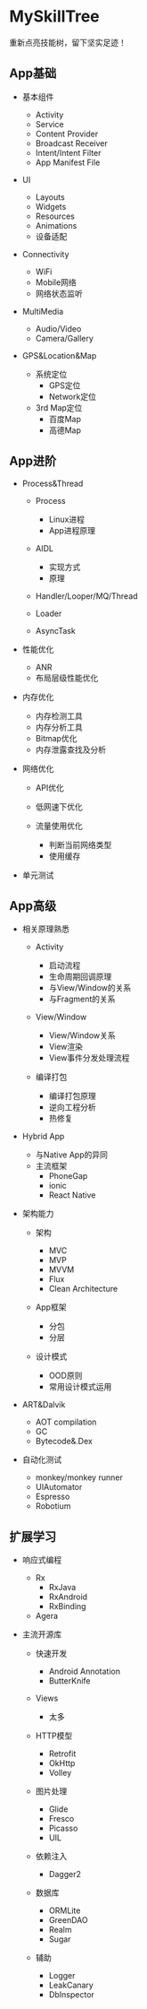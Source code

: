 # MySkillTree

重新点亮技能树，留下坚实足迹！

## App基础

- 基本组件
    * Activity
    * Service
    * Content Provider
    * Broadcast Receiver
    * Intent/Intent Filter
    * App Manifest File

- UI
    * Layouts
    * Widgets
    * Resources
    * Animations
    * 设备适配

- Connectivity
    * WiFi
    * Mobile网络
    * 网络状态监听

- MultiMedia
    * Audio/Video
    * Camera/Gallery

- GPS&Location&Map
    * 系统定位
        + GPS定位
        + Network定位
    * 3rd Map定位
        + 百度Map
        + 高德Map

## App进阶

- Process&Thread
    *  Process
        + Linux进程
        + App进程原理
    *  AIDL
        + 实现方式
        + 原理

    * Handler/Looper/MQ/Thread
    * Loader
    * AsyncTask

- 性能优化
    * ANR
    * 布局层级性能优化

- 内存优化
    * 内存检测工具
    * 内存分析工具
    * Bitmap优化
    * 内存泄露查找及分析

-  网络优化
    *  API优化
    * 低网速下优化
    * 流量使用优化

        + 判断当前网络类型
        + 使用缓存

-  单元测试

##  App高级

-  相关原理熟悉
    *  Activity
        + 启动流程
        + 生命周期回调原理
        + 与View/Window的关系
        + 与Fragment的关系

    * View/Window
        + View/Window关系
        + View渲染
        + View事件分发处理流程

    * 编译打包
        + 编译打包原理
        + 逆向工程分析
        + 热修复

- Hybrid App
    * 与Native App的异同
    * 主流框架
        + PhoneGap
        + ionic
        + React Native

- 架构能力
    * 架构
        + MVC
        + MVP
        + MVVM
        + Flux
        + Clean Architecture

    * App框架
        + 分包
        + 分层

    * 设计模式
        + OOD原则
        + 常用设计模式运用

- ART&Dalvik
    * AOT compilation
    * GC
    * Bytecode&.Dex

- 自动化测试
    * monkey/monkey runner
    * UIAutomator
    * Espresso
    * Robotium

##  扩展学习

- 响应式编程
    * Rx
        + RxJava
        + RxAndroid
        + RxBinding
    * Agera

- 主流开源库
    * 快速开发
        + Android Annotation
        + ButterKnife

    * Views
        + 太多

    * HTTP模型
        + Retrofit
        + OkHttp
        + Volley

    * 图片处理
        + Glide
        + Fresco
        + Picasso
        + UIL

    * 依赖注入
        + Dagger2

    * 数据库
        + ORMLite
        + GreenDAO
        + Realm
        + Sugar

    * 辅助
        + Logger
        + LeakCanary
        + DbInspector